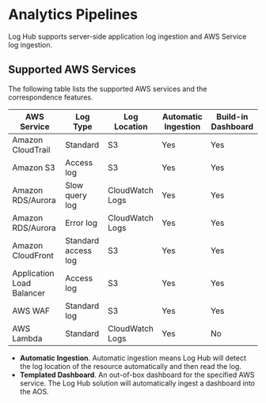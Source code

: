 # Analytics Pipelines
Log Hub supports server-side application log ingestion and AWS Service log ingestion. 

## Supported AWS Services
The following table lists the supported AWS services and the correspondence features.

| AWS Service | Log Type | Log Location | Automatic Ingestion | Build-in Dashboard |
| ----------- | -------- |------------------ |  ---------- |  ---------- |
| Amazon CloudTrail | Standard | S3 | Yes | Yes |
| Amazon S3 | Access log | S3 | Yes | Yes |
| Amazon RDS/Aurora | Slow query log | CloudWatch Logs | Yes | Yes |
| Amazon RDS/Aurora | Error log | CloudWatch Logs | Yes | Yes |
| Amazon CloudFront | Standard access log | S3 | Yes | Yes |
| Application Load Balancer | Access log | S3 | Yes | Yes |
| AWS WAF | Standard log | S3 | Yes | Yes |
| AWS Lambda | Standard | CloudWatch Logs | Yes | No |

* **Automatic Ingestion**. Automatic ingestion means Log Hub will detect the log location of the resource automatically and then read the log. 
* **Templated Dashboard**. An out-of-box dashboard for the specified AWS service. The Log Hub solution will automatically
  ingest a dashboard into the AOS.